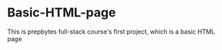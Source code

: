 # Basic-HTML-page
This is prepbytes full-stack course's first project, which is a basic HTML page  
